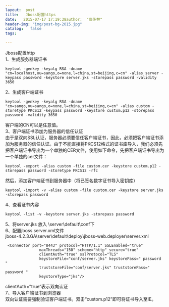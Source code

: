 ```yaml
---
layout:  post
title:   Jboss配置https
date:   2015-07-17 17:19:38author:  "唐传林"
header-img: "img/post-bg-2015.jpg"
catalog:   false
tags:

---
```

Jboss配置http  
1、生成服务器端证书

    
    
    keytool -genkey -keyalg RSA -dname "cn=localhost,ou=sango,o=none,l=china,st=beijing,c=cn" -alias server -keypass password -keystore server.jks -storepass password -validity 3650

2、生成客户端证书

    
    
    keytool -genkey -keyalg RSA -dname "cn=sango,ou=sango,o=none,l=china,st=beijing,c=cn" -alias custom -storetype PKCS12 -keypass password -keystore custom.p12 -storepass password -validity 3650

客户端的CN可以是任意值。  
3、客户端证书添加为服务器的信任认证  
由于是双向SSL认证，服务器必须要信任客户端证书，因此，必须把客户端证书添加为服务器的信任认证。由于不能直接将PKCS12格式的证书库导入，我们必须先把客户端证书导出为一个单独的CER文件，使用如下命令，先把客户端证书导出为一个单独的cer文件：

    
    
    keytool -export -alias custom -file custom.cer -keystore custom.p12 -storepass password -storetype PKCS12 -rfc

然后，添加客户端证书到服务器中（将已签名数字证书导入密钥库）

    
    
    keytool -import -v -alias custom -file custom.cer -keystore server.jks -storepass password

4、查看证书内容

    
    
    keytool -list -v -keystore server.jks -storepass password

5、将server.jks 放入 \server\default\conf下  
6、配置jboss server.xml文件  
jboss-4.2.3.GA\server\default\deploy\jboss-web.deployer\server.xml

    
    
     <Connector port="8443" protocol="HTTP/1.1" SSLEnabled="true"
                   maxThreads="150" scheme="http" secure="true"
                   clientAuth="true" sslProtocol="TLS" 
                   keystoreFile="conf/server.jks" keystorePass=" password "
                   truststoreFile="conf/server.jks" truststorePass=" password "
                   keystoreType="jks"/>

clientAuth=”true”表示双向认证  
7、导入客户端证书到浏览器  
双向认证需要强制验证客户端证书。双击“custom.p12”即可将证书导入至IE。

